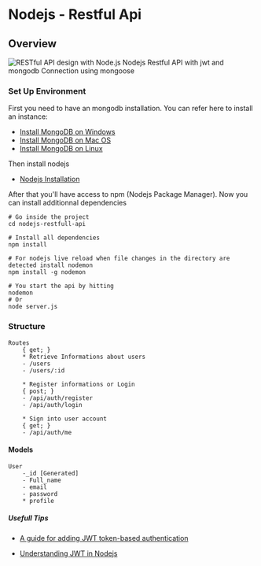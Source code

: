 # Nodejs - Restful Api
## Overview
![RESTful API design with Node.js](https://cdn-images-1.medium.com/max/2000/1*jjYC9tuf4C3HkHCP5PcKTA.jpeg "RESTful API design with Node.js")
Nodejs Restful API with jwt and mongodb Connection using mongoose

### Set Up Environment
First you need to have an mongodb installation. You can refer here to install an instance:

* [Install MongoDB on Windows](https://medium.com/@LondonAppBrewery/how-to-download-install-mongodb-on-windows-4ee4b3493514)
* [Install MongoDB on Mac OS](https://treehouse.github.io/installation-guides/mac/mongo-mac.html "MongoDB Mac OS Installation")
* [Install MongoDB on Linux](https://hevodata.com/blog/install-mongodb-on-ubuntu/ "MongoDB Linux Installation")

Then install nodejs
- [Nodejs Installation](https://nodejs.org/en/download/)

After that you'll have access to npm (Nodejs Package Manager).
Now you can install additionnal dependencies

```shell
# Go inside the project
cd nodejs-restfull-api

# Install all dependencies
npm install

# For nodejs live reload when file changes in the directory are detected install nodemon
npm install -g nodemon

# You start the api by hitting
nodemon
# Or
node server.js
```

### Structure
    Routes
        { get; }
        * Retrieve Informations about users
        - /users
        - /users/:id

        * Register informations or Login
        { post; }
        - /api/auth/register
        - /api/auth/login

        * Sign into user account
        { get; }
        - /api/auth/me

#### Models
    User
        -_id [Generated]
        - Full_name
        - email
        - password
        * profile

##### Usefull Tips

* [A guide for adding JWT token-based authentication](https://medium.com/dev-bits/a-guide-for-adding-jwt-token-based-authentication-to-your-single-page-nodejs-applications-c403f7cf04f4)

* [Understanding JWT in Nodejs](https://www.sitepoint.com/using-json-web-tokens-node-js/)